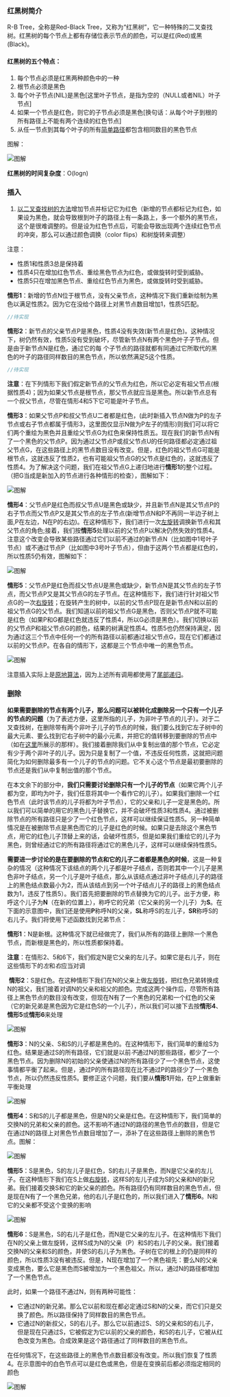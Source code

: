 ### **红黑树简介**

R-B Tree，全称是Red-Black Tree，又称为“红黑树”，它一种特殊的二叉查找树。红黑树的每个节点上都有存储位表示节点的颜色，可以是红(Red)或黑(Black)。

#### **红黑树的五个特点：**

1. 每个节点必须是红黑两种颜色中的一种
2. 根节点必须是黑色
3. 每个叶子节点(NIL)是黑色[这里叶子节点，是指为空的（NULL或者NIL）叶子节点]
4. 如果一个节点是红色，则它的子节点必须是黑色[换句话：从每个叶子到根的所有路径上不能有两个连续的红色节点]
5. 从任一节点到其每个叶子的所有[简单路径](https://zh.wikipedia.org/wiki/%E9%81%93%E8%B7%AF_(%E5%9B%BE%E8%AE%BA))都包含相同数目的黑色节点

图解：

![图解](https://github.com/mxsm/document/blob/master/image/datastructure/%E7%BA%A2%E9%BB%91%E6%A0%91%E5%9B%BE%E8%A7%A3.png?raw=true)

**红黑树的时间复杂度**：O(logn)

### 插入

1. [以二叉查找树的方法](https://zh.wikipedia.org/wiki/%E4%BA%8C%E5%8F%89%E6%9F%A5%E6%89%BE%E6%A0%91#%E6%8F%92%E5%85%A5)增加节点并标记它为红色（新增的节点都标记为红色，如果设为黑色，就会导致根到叶子的路径上有一条路上，多一个额外的黑节点，这个是很难调整的。但是设为红色节点后，可能会导致出现两个连续红色节点的冲突，那么可以通过颜色调换（color flips）和树旋转来调整）

注意：

- 性质1和性质3总是保持着
- 性质4只在增加红色节点、重绘黑色节点为红色，或做旋转时受到威胁。
- 性质5只在增加黑色节点、重绘红色节点为黑色，或做旋转时受到威胁。

**情形1**：新增的节点N位于根节点，没有父亲节点，这种情况下我们重新绘制为黑色以满足性质2。因为它在没给个路径上对黑节点数目增加1，性质5匹配。

```java
//待实现
```

**情形2**：新节点的父亲节点P是黑色，性质4没有失效(新节点是红色)。这种情况下，树仍然有效，性质5没有受到破坏，尽管新节点N有两个黑色叶子子节点。但是由于新节点N是红色，通过它的每 个子节点的路径就都有同通过它所取代的黑色的叶子的路径同样数目的黑色节点，所以依然满足5这个性质。

```java
//待实现
```

**注意**：在下列情形下我们假定新节点的父节点为红色，所以它必定有祖父节点(根据性质4)；因为如果父节点是根节点，那父节点就应当是黑色。所以新节点总有一个叔父节点，尽管在情形4和5下它可能是叶子节点。

**情形3**：如果父节点P和叔父节点U二者都是红色，(此时新插入节点N做为P的左子节点或右子节点都属于情形3，这里图仅显示N做为P左子的情形)则我们可以将它们两个重绘为黑色并且重绘父节点G为红色来保持性质五。现在我们的新节点N有了一个黑色的父节点P。因为通过父节点P或叔父节点U的任何路径都必定通过祖父节点G，在这些路径上的黑节点数目没有改变。但是，红色的祖父节点G可能是根节点，这就违反了性质2，也有可能祖父节点G的父节点是红色的，这就违反了性质4。为了解决这个问题，我们在祖父节点G上递归地进行**情形1**的整个过程。（把G当成是新加入的节点进行各种情形的检查），图解如下：

![图解](https://github.com/mxsm/document/blob/master/image/datastructure/Red-black_tree_insert_case_3.png?raw=true)

**情形4**：父节点P是红色而叔父节点U是黑色或缺少，并且新节点N是其父节点P的右子节点而父节点P又是其父节点的左子节点(新增节点N和P不再同一半边子树上面,P在左边，N在P的右边)。在这种情形下，我们进行一次[左旋转](https://zh.wikipedia.org/wiki/%E6%A0%91%E6%97%8B%E8%BD%AC)调换新节点和其父节点的角色;接着，我们按**情形5**处理以前的父节点P以解决仍然失效的性质4。注意这个改变会导致某些路径通过它们以前不通过的新节点N（比如图中1号叶子节点）或不通过节点P（比如图中3号叶子节点），但由于这两个节点都是红色的，所以性质5仍有效，图解如下：

![图解](https://github.com/mxsm/document/blob/master/image/datastructure/Red-black_tree_insert_case_4.png?raw=true)

**情形5**：父节点P是红色而叔父节点U是黑色或缺少，新节点N是其父节点的左子节点，而父节点P又是其父节点G的左子节点。在这种情形下，我们进行针对祖父节点G的一次[右旋转](https://zh.wikipedia.org/wiki/%E6%A0%91%E6%97%8B%E8%BD%AC)；在旋转产生的树中，以前的父节点P现在是新节点N和以前的祖父节点G的父节点。我们知道以前的祖父节点G是黑色，否则父节点P就不可能是红色（如果P和G都是红色就违反了性质4，所以G必须是黑色）。我们切换以前的父节点P和祖父节点G的颜色，结果的树满足性质4。性质5也仍然保持满足，因为通过这三个节点中任何一个的所有路径以前都通过祖父节点G，现在它们都通过以前的父节点P。在各自的情形下，这都是三个节点中唯一的黑色节点。

![图解](https://github.com/mxsm/document/blob/master/image/datastructure/Red-black_tree_insert_case_5.png?raw=true)

注意插入实际上是[原地算法](https://zh.wikipedia.org/wiki/%E5%8E%9F%E5%9C%B0%E7%AE%97%E6%B3%95)，因为上述所有调用都使用了[尾部递归](https://zh.wikipedia.org/wiki/%E5%B0%BE%E9%83%A8%E9%80%92%E5%BD%92)。

### 删除

**如果需要删除的节点有两个儿子，那么问题可以被转化成删除另一个只有一个儿子的节点的问题**（为了表述方便，这里所指的儿子，为非叶子节点的儿子）。对于二叉查找树，在删除带有两个非叶子儿子的节点的时候，我们要么找到它左子树中的最大元素、要么找到它右子树中的最小元素，并把它的值转移到要删除的节点中（如在[这里](https://zh.wikipedia.org/wiki/%E4%BA%8C%E5%8F%89%E6%9F%A5%E6%89%BE%E6%A0%91)所展示的那样）。我们接着删除我们从中复制出值的那个节点，它必定有少于两个非叶子的儿子。因为只是复制了一个值，不违反任何性质，这就把问题简化为如何删除最多有一个儿子的节点的问题。它不关心这个节点是最初要删除的节点还是我们从中复制出值的那个节点。

在本文余下的部分中，**我们只需要讨论删除只有一个儿子的节点**（如果它两个儿子都为空，即均为叶子，我们任意将其中一个看作它的儿子）。如果我们删除一个红色节点（此时该节点的儿子将都为叶子节点），它的父亲和儿子一定是黑色的。所以我们可以简单的用它的黑色儿子替换它，并不会破坏性质3和性质4。通过被删除节点的所有路径只是少了一个红色节点，这样可以继续保证性质5。另一种简单情况是在被删除节点是黑色而它的儿子是红色的时候。如果只是去除这个黑色节点，用它的红色儿子顶替上来的话，会破坏性质5，但是如果我们重绘它的儿子为黑色，则曾经通过它的所有路径将通过它的黑色儿子，这样可以继续保持性质5。

**需要进一步讨论的是在要删除的节点和它的儿子二者都是黑色的时候**，这是一种复杂的情况（这种情况下该结点的两个儿子都是叶子结点，否则若其中一个儿子是黑色非叶子结点，另一个儿子是叶子结点，那么从该结点通过非叶子结点儿子的路径上的黑色结点数最小为2，而从该结点到另一个叶子结点儿子的路径上的黑色结点数为1，违反了性质5）。我们首先把要删除的节点替换为它的儿子。出于方便，称呼这个儿子为**N**（在新的位置上），称呼它的兄弟（它父亲的另一个儿子）为**S**。在下面的示意图中，我们还是使用**P**称呼N的父亲，**SL**称呼S的左儿子，**SR**称呼S的右儿子。我们将使用下述函数找到兄弟节点：

​         **情形1**：N是新根。这种情况下就已经做完了，我们从所有的路径上删除一个黑色节点，而新根是黑色的，所以性质都保持着。

**注意**：在情形2、5和6下，我们假定N是它父亲的左儿子。如果它是右儿子，则在这些情形下的*左*和*右*应当对调

​       **情形2**：S是红色。在这种情形下我们在N的父亲上做[左旋转](https://zh.wikipedia.org/wiki/%E6%A0%91%E6%97%8B%E8%BD%AC)，把红色兄弟转换成N的祖父，我们接着对调N的父亲和祖父的颜色。完成这两个操作后，尽管所有路径上黑色节点的数目没有改变，但现在N有了一个黑色的兄弟和一个红色的父亲（它的新兄弟是黑色因为它是红色S的一个儿子），所以我们可以接下去按**情形4**、**情形5**或**情形6**来处理

![图解](https://github.com/mxsm/document/blob/master/image/datastructure/Red-black_tree_delete_case_2.png?raw=true)

​	**情形3**：N的父亲、S和S的儿子都是黑色的。在这种情形下，我们简单的重绘S为红色。结果是通过S的所有路径，它们就是以前*不*通过N的那些路径，都少了一个黑色节点。因为删除N的初始的父亲使通过N的所有路径少了一个黑色节点，这使事情都平衡了起来。但是，通过P的所有路径现在比不通过P的路径少了一个黑色节点，所以仍然违反性质5。要修正这个问题，我们要从**情形1**开始，在P上做重新平衡处理

![图解](https://github.com/mxsm/document/blob/master/image/datastructure/Red-black_tree_delete_case_3.png?raw=true)

​	**情形4**：S和S的儿子都是黑色，但是N的父亲是红色。在这种情形下，我们简单的交换N的兄弟和父亲的颜色。这不影响不通过N的路径的黑色节点的数目，但是它在通过N的路径上对黑色节点数目增加了一，添补了在这些路径上删除的黑色节点。图解：

![图解](https://github.com/mxsm/document/blob/master/image/datastructure/Red-black_tree_delete_case_4.png?raw=true)

​	 **情形5**：S是黑色，S的左儿子是红色，S的右儿子是黑色，而N是它父亲的左儿子。在这种情形下我们在S上做[右旋转](https://zh.wikipedia.org/wiki/%E6%A0%91%E6%97%8B%E8%BD%AC)，这样S的左儿子成为S的父亲和N的新兄弟。我们接着交换S和它的新父亲的颜色。所有路径仍有同样数目的黑色节点，但是现在N有了一个黑色兄弟，他的右儿子是红色的，所以我们进入了**情形6**。N和它的父亲都不受这个变换的影响

![图解](https://github.com/mxsm/document/blob/master/image/datastructure/Red-black_tree_delete_case_5.png?raw=true)

​	**情形6**：S是黑色，S的右儿子是红色，而N是它父亲的左儿子。在这种情形下我们在N的父亲上做左旋转，这样S成为N的父亲（P）和S的右儿子的父亲。我们接着交换N的父亲和S的颜色，并使S的右儿子为黑色。子树在它的根上的仍是同样的颜色，所以性质3没有被违反。但是，N现在增加了一个黑色祖先：要么N的父亲变成黑色，要么它是黑色而S被增加为一个黑色祖父。所以，通过N的路径都增加了一个黑色节点。

此时，如果一个路径不通过N，则有两种可能性：

- 它通过N的新兄弟。那么它以前和现在都必定通过S和N的父亲，而它们只是交换了颜色。所以路径保持了同样数目的黑色节点。
- 它通过N的新叔父，S的右儿子。那么它以前通过S、S的父亲和S的右儿子，但是现在只通过S，它被假定为它以前的父亲的颜色，和S的右儿子，它被从红色改变为黑色。合成效果是这个路径通过了同样数目的黑色节点。

在任何情况下，在这些路径上的黑色节点数目都没有改变。所以我们恢复了性质4。在示意图中的白色节点可以是红色或黑色，但是在变换前后都必须指定相同的颜色

![图解](https://github.com/mxsm/document/blob/master/image/datastructure/Red-black_tree_delete_case_6.png?raw=true)

